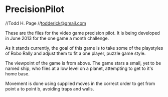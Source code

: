 PrecisionPilot
==============
//Todd H. Page
//todderick@gmail.com


These are the files for the video game precision pilot.
It is being developed in June 2013 for the one game a month challenge.

As it stands currently, the goal of this game is to take some of the playstyles of Robo Rally and adjust them to fit a one player, puzzle game style.

The viewpoint of the game is from above.  The game stars a small, yet to be named ship, who flies at a low level on a planet, attempting to get to it's home base.

Movement is done using supplied moves in the correct order to get from point a to point b, avoiding traps and walls.